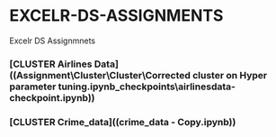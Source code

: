 # EXCELR-DS-ASSIGNMENTS

Excelr DS Assignmnets

### [CLUSTER Airlines Data]((Assignment\Cluster\Cluster\Corrected cluster on Hyper parameter tuning\.ipynb_checkpoints\airlinesdata-checkpoint.ipynb))
### [CLUSTER Crime_data]((crime_data - Copy.ipynb))
